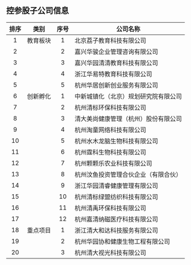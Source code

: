 ## 控参股子公司信息

|排序|类别|序号|公司名称|
|:--:|:---:|:--:|----|
|1|教育板块|1|北京荔子教育科技有限公司|
|2||2|嘉兴华骏企业管理咨询有限公司|
|3||3|嘉兴华园清清教育科技有限公司|
|4||4|浙江华易特教育科技有限公司|
|5||5|杭州华居创新创业服务有限公司|
|6|创新孵化|1|中新城镇化（北京）规划研究院有限公司|
|7||2|杭州清标环保科技有限公司|
|8||3|清大美尚健康管理（杭州）股份有限公司|
|9||4|杭州淘童网络科技有限公司|
|10||5|杭州水木龙脑生物科技有限公司|
|11||6|杭州霆科生物科技有限公司|
|12||7|杭州颗颗乐农业科技有限公司|
|13||8|杭州汶鱼投资管理合伙企业（有限合伙）|
|14||9|浙江华园清睿健康管理有限公司|
|15||10|杭州清标绿盟纺织科技有限公司|
|16||11|杭州清禹环保科技有限公司|
|17||12|杭州嘉清纳磁医疗科技有限公司|
|18|重点项目|1|浙江清大和达科技服务有限公司|
|19||2|杭州华园协和健康生物工程有限公司|
|20||3|杭州清大视光科技有限公司|
